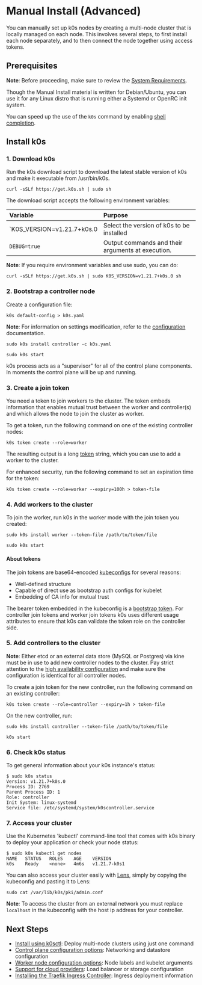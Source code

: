 # Manual Install (Advanced)

You can manually set up k0s nodes by creating a multi-node cluster that is locally managed on each node. This involves several steps, to first install each node separately, and to then connect the node together using access tokens.

## Prerequisites

**Note**: Before proceeding, make sure to review the [System Requirements](system-requirements.md).

Though the Manual Install material is written for Debian/Ubuntu, you can use it for any Linux distro that is running either a Systemd or OpenRC init system.

You can speed up the use of the `k0s` command by enabling [shell completion](shell-completion.md).

## Install k0s

### 1. Download k0s

Run the k0s download script to download the latest stable version of k0s and make it executable from /usr/bin/k0s.

```shell
curl -sSLf https://get.k0s.sh | sudo sh
```

The download script accepts the following environment variables:

| Variable                   | Purpose                                           |
|:---------------------------|:--------------------------------------------------|
| `K0S_VERSION=v1.21.7+k0s.0 | Select the version of k0s to be installed         |
| `DEBUG=true`               | Output commands and their arguments at execution. |

**Note**: If you require environment variables and use sudo, you can do:

```shell
curl -sSLf https://get.k0s.sh | sudo K0S_VERSION=v1.21.7+k0s.0 sh
```

### 2. Bootstrap a controller node

Create a configuration file:

```shell
k0s default-config > k0s.yaml
```

**Note**: For information on settings modification, refer to the [configuration](configuration.md) documentation.

```shell
sudo k0s install controller -c k0s.yaml
```

```shell
sudo k0s start
```

k0s process acts as a "supervisor" for all of the control plane components. In moments the control plane will be up and running.

### 3. Create a join token

You need a token to join workers to the cluster. The token embeds information that enables mutual trust between the worker and controller(s) and which allows the node to join the cluster as worker.

To get a token, run the following command on one of the existing controller nodes:

```shell
k0s token create --role=worker
```

The resulting output is a long [token](#about-tokens) string, which you can use to add a worker to the cluster.

For enhanced security, run the following command to set an expiration time for the token:

```shell
k0s token create --role=worker --expiry=100h > token-file
```

### 4. Add workers to the cluster

To join the worker, run k0s in the worker mode with the join token you created:

```shell
sudo k0s install worker --token-file /path/to/token/file
```

```shell
sudo k0s start
```

#### About tokens

The join tokens are base64-encoded [kubeconfigs](https://kubernetes.io/docs/tasks/access-application-cluster/configure-access-multiple-clusters/) for several reasons:

- Well-defined structure
- Capable of direct use as bootstrap auth configs for kubelet
- Embedding of CA info for mutual trust

The bearer token embedded in the kubeconfig is a [bootstrap token](https://kubernetes.io/docs/reference/access-authn-authz/bootstrap-tokens/). For controller join tokens and worker join tokens k0s uses different usage attributes to ensure that k0s can validate the token role on the controller side.

### 5. Add controllers to the cluster

**Note**: Either etcd or an external data store (MySQL or Postgres) via kine must be in use to add new controller nodes to the cluster. Pay strict attention to the [high availability configuration](high-availability.md) and make sure the configuration is identical for all controller nodes.

To create a join token for the new controller, run the following command on an existing controller:

```shell
k0s token create --role=controller --expiry=1h > token-file
```

On the new controller, run:

```shell
sudo k0s install controller --token-file /path/to/token/file
```

```shell
k0s start
```

### 6. Check k0s status

To get general information about your k0s instance's status:

```shell
$ sudo k0s status
Version: v1.21.7+k0s.0
Process ID: 2769
Parent Process ID: 1
Role: controller
Init System: linux-systemd
Service file: /etc/systemd/system/k0scontroller.service
```

### 7. Access your cluster

Use the Kubernetes 'kubectl' command-line tool that comes with k0s binary to deploy your application or check your node status:

```shell
$ sudo k0s kubectl get nodes
NAME   STATUS   ROLES    AGE    VERSION
k0s    Ready    <none>   4m6s   v1.21.7-k0s1
```

You can also access your cluster easily with [Lens](https://k8slens.dev/), simply by copying the kubeconfig and pasting it to Lens:

```shell
sudo cat /var/lib/k0s/pki/admin.conf
```

**Note**: To access the cluster from an external network you must replace `localhost` in the kubeconfig with the host ip address for your controller.

## Next Steps

- [Install using k0sctl](k0sctl-install.md): Deploy multi-node clusters using just one command
- [Control plane configuration options](configuration.md): Networking and datastore configuration
- [Worker node configuration options](worker-node-config.md): Node labels and kubelet arguments
- [Support for cloud providers](cloud-providers.md): Load balancer or storage configuration
- [Installing the Traefik Ingress Controller](examples/traefik-ingress.md): Ingress deployment information
